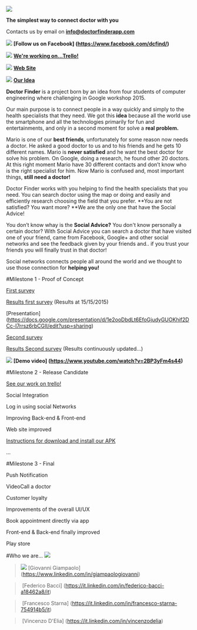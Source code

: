 
![](https://www.mediafire.com/convkey/7e72/ow8f04jz5zhhuu36g.jpg)

**The simplest way to connect doctor with you**


Contacts us by email on **info@doctorfinderapp.com**

![](https://www.mediafire.com/convkey/b2ea/ske4fi4njlw7wmo6g.jpg) **[Follow us on Facebook] (https://www.facebook.com/dcfind/)**

![](http://d75zaaexlydfl.cloudfront.net/wp-content/uploads/2014/01/Trellogo-36x36.png)
**[We're working on...Trello! ](https://trello.com/b/0uSh0ofs)**

![](http://www.vieuws.eu/wp-content/uploads/2012/11/Web-Site-icon.png)
**[Web Site](http://www.doctorfinderapp.com/)**

![](https://lh5.googleusercontent.com/-9HYJqkUyB7k/AAAAAAAAAAI/AAAAAAAAAAQ/ZeJckCdi9cU/s46-c-k/photo.jpg)
**[Our Idea ](https://drive.google.com/file/d/0BzzTdF5hw0YRbmhoUkJfalRNRnM/view?usp=sharing)**

**Doctor Finder** is a project born by an idea from four students of computer engineering where challenging in Google workshop 2015. 

Our main purpose is to connect people in a way quickly and simply to the health specialists that they need.
We got this **idea** because all the world use the smartphone and all the technologies primarily for fun and entertainments, and only in a second moment for solve a **real problem.**

Mario is one of our **best friends**, unfortunately for some reason now needs a doctor. 
He asked a good doctor to us and to his friends and he gets 10 different names. 
Mario is **never satisfied** and he want the best doctor for solve his problem.
On Google, doing a research, he found other 20 doctors. 
At this right moment Mario have 30 different contacts and don’t know who is the right specialist for him. 
Now Mario is confused and, most important things, **still need a doctor!**

Doctor Finder works with you helping to find the health specialists that you need.
You can search doctor using the map or doing and easily and efficiently research choosing the field that you prefer. **You are not satisfied? You want more? **We are the only one that have the Social Advice!

You don’t know whay is the **Social Advice?** You don't know personally a certain doctor?
With Social Advice you can search a doctor that have visited one of your friend, came from Facebook, Google+ and other social networks and see the feedback given by your friends and.. if you trust your friends you will finally trust in that doctor!

Social networks connects people all around the world and we thought to use those connection for **helping you!**


#Milestone 1 - Proof of Concept

[First survey](http://www.survio.com/survey/d/F7N6K8Y2D5X5W9Q9N)

[Results first survey](https://www.mediafire.com/convkey/a2e8/04qe2mddku2sdul6g.jpg) (Results at 15/15/2015)

[Presentation] (https://docs.google.com/presentation/d/1e2ooDbdLt6EfoGjudyGUOKhif2DCc-I7rrsz6rbCGII/edit?usp=sharing) 

[Second survey](http://goo.gl/forms/SM149jvxNC)

[Results Second survey](https://docs.google.com/forms/d/1tBpFF8EJFsCzFIZ7Ic06JE3pYEB8dFVHJU0tlvyriDE/viewanalytics?usp=form_confirm) (Results continuously updated...)

![](http://www.therapistaid.com/designimg/video_icon.png)
**[Demo video] (https://www.youtube.com/watch?v=2BP3yFm4s44)**

#Milestone 2 - Release Candidate

[See our work on trello! ](https://trello.com/b/0uSh0ofs)

Social Integration

Log in using social Networks

Improving Back-end & Front-end

Web site improved

[Instructions for download and install our APK](https://docs.google.com/presentation/d/1IYQd5R8LU1HLk6JstSCZYIPVpwiE0DmbU1XWa9mVbwE/edit?usp=sharing)

...

#Milestone 3 - Final

Push Notification

VideoCall a doctor

Customer loyalty

Improvements of the overall UI/UX

Book appointment directly via app

Front-end & Back-end finally improved

Play store



#Who we are... ![](https://cdn3.iconfinder.com/data/icons/social-and-media/37/Social_and_communication-09-48.png) 


> ![](http://www.mediafire.com/view/9h9annskawdf24x/photo_2016-01-16_14-50-04.jpg) [Giovanni Giampaolo] (https://www.linkedin.com/in/giampaologiovanni) 

> ![]() [Federico Bacci] (https://it.linkedin.com/in/federico-bacci-a18462a8/it)

> ![]() [Francesco Starna] (https://it.linkedin.com/in/francesco-starna-754914b5/it)

> ![]() [Vincenzo D'Elia] (https://it.linkedin.com/in/vincenzodelia)
